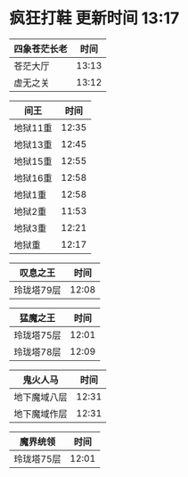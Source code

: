 # 疯狂打鞋 更新时间 13:17

| 四象苍茫长老   | 时间    |
|--------|-------|
| 苍茫大厅 | 13:13 |
| 虚无之关 | 13:12 |

| 间王   | 时间    |
|--------|-------|
| 地狱11重 | 12:35 |
| 地狱13重 | 12:45 |
| 地狱15重 | 12:55 |
| 地狱16重 | 12:58 |
| 地狱1重 | 12:58 |
| 地狱2重 | 11:53 |
| 地狱3重 | 12:21 |
| 地狱重 | 12:17 |

| 叹息之王   | 时间    |
|--------|-------|
| 玲珑塔79层 | 12:08 |

| 猛魔之王   | 时间    |
|--------|-------|
| 玲珑塔75层 | 12:01 |
| 玲珑塔78层 | 12:09 |

| 鬼火人马   | 时间    |
|--------|-------|
| 地下魔域八层 | 12:31 |
| 地下魔域作层 | 12:31 |

| 魔界统领   | 时间    |
|--------|-------|
| 玲珑塔75层 | 12:01 |